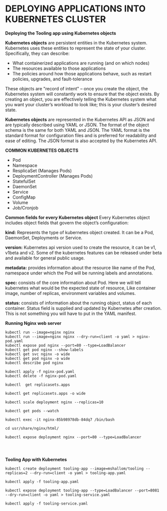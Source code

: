 # DEPLOYING APPLICATIONS INTO KUBERNETES CLUSTER

**Deploying the Tooling app using Kubernetes objects**

**Kubernetes objects** are persistent entities in the Kubernetes system. Kubernetes uses these entities to represent the state of your cluster. Specifically, they can describe:

- What containerized applications are running (and on which nodes)
- The resources available to those applications
- The policies around how those applications behave, such as restart policies, upgrades, and fault-tolerance

These objects are "record of intent" – once you create the object, the Kubernetes system will constantly work to ensure that the object exists. By creating an object, you are effectively telling the Kubernetes system what you want your cluster’s workload to look like; this is your cluster’s desired state.

**Kubernetes objects** are represented in the Kubernetes API as JSON and are typically described using YAML or JSON. The format of the object schema is the same for both YAML and JSON. The YAML format is the standard format for configuration files and is preferred for readability and ease of editing. The JSON format is also accepted by the Kubernetes API.

**COMMON KUBERNETES OBJECTS**

- Pod
- Namespace
- ResplicaSet (Manages Pods)
- DeploymentController (Manages Pods)
- StatefulSet
- DaemonSet
- Service
- ConfigMap
- Volume
- Job/Cronjob

**Common fields for every Kubernetes object**
Every Kubernetes object includes object fields that govern the object’s configuration:

**kind:** Represents the type of kubernetes object created. It can be a Pod, DaemonSet, Deployments or Service.

**version:** Kubernetes api version used to create the resource, it can be v1, v1beta and v2. Some of the kubernetes features can be released under beta and available for general public usage.

**metadata:** provides information about the resource like name of the Pod, namespace under which the Pod will be running labels and annotations.

**spec:** consists of the core information about Pod. Here we will tell kubernetes what would be the expected state of resource, Like container image, number of replicas, environment variables and volumes.

**status:** consists of information about the running object, status of each container. Status field is supplied and updated by Kubernetes after creation. This is not something you will have to put in the YAML manifest.

**Running Nginx web server**

```
kubectl run --image=nginx nginx
kubectl run --image=nginx nginx --dry-run=client -o yaml > nginx-pod.yaml
kubectl expose pod nginx --port=80 --type=LoadBalancer
kubectl get pod nginx --show-labels
kubectl get svc nginx -o wide
kubectl get pod nginx -o wide
kubectl describe pod nginx

kubectl apply -f nginx-pod.yaml
kubectl delete -f nginx-pod.yaml

kubectl  get replicasets.apps

kubectl get replicasets.apps -o wide

kubectl scale deployment nginx --replicas=10

kubectl get pods --watch

kubectl exec -it nginx-85b98978db-84dq7 /bin/bash

cd usr/share/nginx/html/

kubectl expose deployment nginx --port=80 --type=LoadBalancer




``` 

**Tooling App with Kubernetes**

```
kubectl create deployment tooling-app --image=mshallom/tooling --replicas=2 --dry-run=client -o yaml > tooling-app.yaml

kubectl apply -f tooling-app.yaml

kubectl expose deployment tooling-app --type=LoadBalancer --port=8081 --dry-run=client -o yaml > tooling-service.yaml

kubectl apply -f tooling-service.yaml 




```




